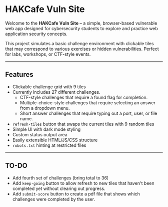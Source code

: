 # HAKCafe Vuln Site

Welcome to the **HAKCafe Vuln Site** – a simple, browser-based vulnerable web app designed for cybersecurity students to explore and practice web application security concepts.

This project simulates a basic challenge environment with clickable tiles that may correspond to various exercises or hidden vulnerabilities. Perfect for labs, workshops, or CTF-style events.

---

## Features

- Clickable challenge grid with 9 tiles
- Currently includes 27 different challenges.
  - CTF-style challenges that require a found flag for completion.
  - Multiple-choice-style challenges that require selecting an answer from a dropdown menu.
  - Short answer challenges that require typing out a port, user, or file name.
- `refresh-tiles` button that swaps the current tiles with 9 random tiles
- Simple UI with dark mode styling
- Custom status output area
- Easily extensible HTML/JS/CSS structure
- `robots.txt` hinting at restricted files

---

## TO-DO

- Add fourth set of challenges (bring total to 36)
- Add `keep-going` button to allow refresh to new tiles that haven't been completed yet without clearing out progress.
- Add `submit-score` button to create a pdf file that shows which challenges were completed by the user.
